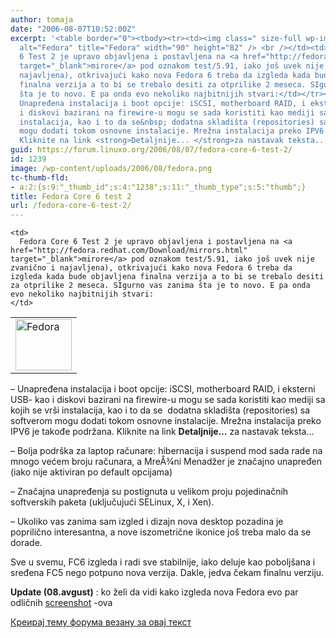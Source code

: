 ```yaml
---
author: tomaja
date: "2006-08-07T10:52:00Z"
excerpt: '<table border="0"><tbody><tr><td><img class=" size-full wp-image-1238" src="https://linuxo.org/wp-content/uploads/2006/08/fedora.png"
  alt="Fedora" title="Fedora" width="90" height="82" /> <br /></td><td>Fedora Core
  6 Test 2 je upravo objavljena i postavljena na <a href="http://fedora.redhat.com/Download/mirrors.html"
  target="_blank">mirore</a> pod oznakom test/5.91, iako još uvek nije zvanično i
  najavljena), otkrivajući kako nova Fedora 6 treba da izgleda kada bude objavljena
  finalna verzija a to bi se trebalo desiti za otprilike 2 meseca. SIgurno vas zanima
  šta je to novo. E pa onda evo nekoliko najbitnijih stvari:</td></tr></tbody></table><p>-
  Unapređena instalacija i boot opcije: iSCSI, motherboard RAID, i eksterni USB- kao
  i diskovi bazirani na firewire-u mogu se sada koristiti kao mediji sa kojih se vrši
  instalacija, kao i to da se&nbsp; dodatna skladišta (repositories) sa softverom
  mogu dodati tokom osnovne instalacije. Mrežna instalacija preko IPV6 je takođe podržana.
  Kliknite na link <strong>Detaljnije... </strong>za nastavak teksta...<br /></p>'
guid: https://forum.linuxo.org/2006/08/07/fedora-core-6-test-2/
id: 1239
image: /wp-content/uploads/2006/08/fedora.png
tc-thumb-fld:
- a:2:{s:9:"_thumb_id";s:4:"1238";s:11:"_thumb_type";s:5:"thumb";}
title: Fedora Core 6 test 2
url: /fedora-core-6-test-2/
---
```

<table border="0">
  <tr>
    <td>
      <img class=" size-full wp-image-1238" src="https://linuxo.org/wp-content/uploads/2006/08/fedora.png" alt="Fedora" title="Fedora" width="90" height="82" />
    </td>
    
    <td>
      Fedora Core 6 Test 2 je upravo objavljena i postavljena na <a href="http://fedora.redhat.com/Download/mirrors.html" target="_blank">mirore</a> pod oznakom test/5.91, iako još uvek nije zvanično i najavljena), otkrivajući kako nova Fedora 6 treba da izgleda kada bude objavljena finalna verzija a to bi se trebalo desiti za otprilike 2 meseca. SIgurno vas zanima šta je to novo. E pa onda evo nekoliko najbitnijih stvari:
    </td>
  </tr>
</table>

&#8211; Unapređena instalacija i boot opcije: iSCSI, motherboard RAID, i eksterni USB- kao i diskovi bazirani na firewire-u mogu se sada koristiti kao mediji sa kojih se vrši instalacija, kao i to da se&nbsp; dodatna skladišta (repositories) sa softverom mogu dodati tokom osnovne instalacije. Mrežna instalacija preko IPV6 je takođe podržana. Kliknite na link **Detaljnije&#8230;** za nastavak teksta&#8230;

<!--break-->

&#8211; Bolja podrška za laptop računare: hibernacija i suspend mod sada rade na mnogo većem broju računara, a MreÅ¾ni Menadžer je značajno unapređen (iako nije aktiviran po default opcijama)

&#8211; Značajna unapređenja su postignuta u velikom proju pojedinačnih softverskih paketa (uključujući SELinux, X, i Xen).

&#8211; Ukoliko vas zanima sam izgled i dizajn nova desktop pozadina je poprilično interesantna, a nove iszometrične ikonice još treba malo da se dorade.

Sve u svemu, FC6 izgleda i radi sve stabilnije, iako deluje kao poboljšana i sređena FC5 nego potpuno nova verzija. Dakle, jedva čekam finalnu verziju.

**Update (08.avgust)** : ko želi da vidi kako izgleda nova Fedora evo par odličnih <a href="http://www.phoronix.com/scan.php?page=article&item=526&num=1" target="_blank">screenshot</a> -ova 

[Креирај тему форума везану за овај текст](https://linuxo.org/nova-tema-na-forumu/?se_pid=1239)